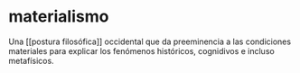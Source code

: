 # materialismo
Una [[postura filosófica]] occidental que da preeminencia a las condiciones materiales para explicar los fenómenos históricos, cognidivos e incluso metafísicos.
